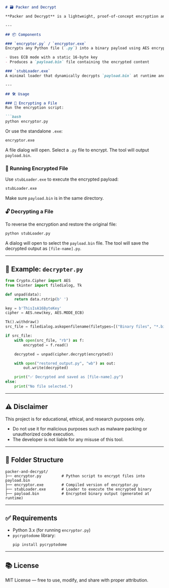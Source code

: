```markdown
# 🗃️ Packer and Decrypt

**Packer and Decrypt** is a lightweight, proof-of-concept encryption and execution toolkit built for educational purposes. It allows users to encrypt Python scripts into a binary format and then decrypt and execute them using a custom stub loader or a standalone decryption tool.

---

## 📦 Components

### `encryptor.py` / `encryptor.exe`
Encrypts any Python file (`.py`) into a binary payload using AES encryption.

- Uses ECB mode with a static 16-byte key
- Produces a `payload.bin` file containing the encrypted content

### `stubLoader.exe`
A minimal loader that dynamically decrypts `payload.bin` at runtime and executes it. This acts as the stub that loads packed code.

---

## 🛠️ Usage

### 🔐 Encrypting a File
Run the encryption script:

```bash
python encryptor.py
```

Or use the standalone `.exe`:

```bash
encryptor.exe
```

A file dialog will open. Select a `.py` file to encrypt. The tool will output `payload.bin`.

### 🚀 Running Encrypted File
Use `stubLoader.exe` to execute the encrypted payload:

```bash
stubLoader.exe
```

Make sure `payload.bin` is in the same directory.

### 🔓 Decrypting a File
To reverse the encryption and restore the original file:

```bash
python stubLoader.py
```

A dialog will open to select the `payload.bin` file. The tool will save the decrypted output as `[file-name].py`.

---

## 🧩 Example: `decrypter.py`

```python
from Crypto.Cipher import AES
from tkinter import filedialog, Tk

def unpad(data):
    return data.rstrip(b' ')

key = b'ThisIsA16ByteKey'
cipher = AES.new(key, AES.MODE_ECB)

Tk().withdraw()
src_file = filedialog.askopenfilename(filetypes=[("Binary files", "*.bin")])

if src_file:
    with open(src_file, "rb") as f:
        encrypted = f.read()

    decrypted = unpad(cipher.decrypt(encrypted))

    with open("restored_output.py", "wb") as out:
        out.write(decrypted)

    print("✅ Decrypted and saved as [file-name].py")
else:
    print("No file selected.")
```

---

## ⚠️ Disclaimer

This project is for educational, ethical, and research purposes only.

- Do not use it for malicious purposes such as malware packing or unauthorized code execution.
- The developer is not liable for any misuse of this tool.

---

## 📁 Folder Structure

```
packer-and-decrypt/
├── encryptor.py         # Python script to encrypt files into payload.bin
├── encryptor.exe        # Compiled version of encryptor.py
├── stubLoader.exe       # Loader to execute the encrypted binary
├── payload.bin          # Encrypted binary output (generated at runtime)
```

---

## ✅ Requirements

- Python 3.x (for running `encryptor.py`)
- `pycryptodome` library:  
  ```
  pip install pycryptodome
  ```

---

## 📚 License

MIT License — free to use, modify, and share with proper attribution.
```
